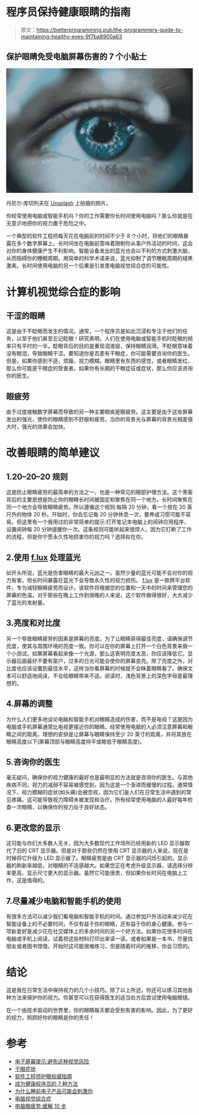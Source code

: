 # 程序员保持健康眼睛的指南

> 原文：<https://betterprogramming.pub/the-programmers-guide-to-maintaining-healthy-eyes-9f7ba8900a63>

## 保护眼睛免受电脑屏幕伤害的 7 个小贴士

![](img/87fa0188c9484f4068b8d199d051702a.png)

丹尼尔·库切列夫在 [Unsplash](https://unsplash.com?utm_source=medium&utm_medium=referral) 上拍摄的照片。

你经常使用电脑或智能手机吗？你的工作需要你长时间使用电脑吗？那么你就是在无意识地把你的视力置于危险之中。

一个典型的软件工程师每天花在电脑前的时间不少于 8 个小时，将他们的眼睛暴露在多个数字屏幕上。长时间坐在电脑前意味着限制你从事户外活动的时间，这会对你的身体健康产生不利影响。智能设备发出的蓝光也会以不利的方式刺激大脑，从而阻碍你的睡眠周期。用简单的科学术语来说，蓝光抑制了调节睡眠周期的褪黑激素。长时间使用电脑的另一个后果是引发患电脑视觉综合症的可能性。

# 计算机视觉综合症的影响

## 干涩的眼睛

这是由于不眨眼而发生的情况。通常，一个程序员是如此沉浸和专注于他们的任务，以至于他们甚至忘记眨眼！研究表明，人们在使用电脑或智能手机时眨眼的频率只有平时的一半。眨眼背后的目的是重现泪液层，保持眼睛润滑。不眨眼意味着没有眼泪，导致眼睛干涩。要知道你是否患有干眼症，你可能需要咨询你的医生。但是，如果你感到不适，烦躁，视力模糊，眼睛里有东西的感觉，或者眼睛发红，那么你可能是干眼症的受害者。如果你有长期的干眼症征或症状，那么你应该咨询你的医生。

## 眼疲劳

由于过度接触数字屏幕而导致的另一种主要眼疾是眼疲劳。这主要是由于这些屏幕发出的强光，使你的眼睛感到不舒服和疲劳。当你的背景光与屏幕的背景光相差很大时，强光的效果会加快。

# 改善眼睛的简单建议

## 1.20–20–20 规则

这是防止眼睛疲劳的最简单的方法之一，也是一种常见的眼部护理方法。这个黑客背后的主要思想是防止你的眼睛长时间被固定和聚焦在同一个地方。长时间聚焦在同一个地方会导致眼睛疲劳。所以遵循这个规则:每隔 20 分钟，看一个放在 20 英尺外的物体 20 秒。开始时，你会忘记每 20 分钟休息一次，要养成习惯可能不容易。但这里有一个我用过的非常简单的提示:打开笔记本电脑上的闹钟应用程序，设置闹钟每 20 分钟提醒你一次。这条规则可能听起来很烦人，因为它打断了工作的流程，但是你宁愿永久性地损害你的视力吗？选择权在你。

## 2.使用 [f.lux](https://justgetflux.com/) 处理蓝光

如开头所说，蓝光是伤害眼睛的最大元凶之一。虽然少量的蓝光可能不会对你的视力有害，但长时间暴露在蓝光下会导致永久性的视力损伤。 [f.lux](https://justgetflux.com/) 是一款跨平台软件，专为减轻眼睛疲劳而设计。该软件将根据您的位置和一天中的时间来管理您的屏幕的色温。对于那些在晚上工作到很晚的人来说，这个软件做得很好，大大减少了蓝光的发射量。

## 3.亮度和对比度

另一个导致眼睛疲劳的因素是屏幕的亮度。为了让眼睛获得最佳亮度，请确保调节亮度，使其与周围环境的亮度一致。你可以在你的屏幕上打开一个白色背景来做一个小测试。如果屏幕看起来像一个光源，那么这表明亮度太高，你应该降低它。显示器后面最好不要有窗户，过多的日光可能会使你的屏幕变亮。除了亮度之外，对比度也应该设置到最佳水平，这样当你看屏幕的时候就不会眯着眼睛看了。确保文本可以舒适地阅读，不会给眼睛带来不适。阅读时，浅色背景上的深色字母是最理想的。

## 4.屏幕的调整

为什么人们更多地谈论电脑和智能手机对眼睛造成的伤害，而不是电视？这是因为电脑或手机屏幕通常比电视更接近你的眼睛。经常使用电脑的人必须注意屏幕和眼睛之间的距离。理想的安排是让屏幕与眼睛保持至少 20 英寸的距离，并将其放在眼睛高度以下(屏幕顶部与眼睛高度持平或略低于眼睛高度)。

## 5.咨询你的医生

毫无疑问，确保你的视力健康的最好也是最明显的方法就是咨询你的医生。与其他疾病不同，视力的减弱不容易被感觉到，因为这是一个渐进而缓慢的过程。通常情况下，视力模糊的症状(如头痛)会被忽视，因为它们是人们在日常生活中遇到的常见疼痛。这可能导致视力障碍未被发现和治疗。所有经常使用电脑的人最好每年检查一次眼睛，以确保你的视力处于良好状态。

## 6.更改您的显示

这可能与你们大多数人无关，因为大多数现代工作场所已经用新的 LED 显示器取代了旧的 CRT 显示器。但是对于那些仍然在使用 CRT 显示器的人来说，现在是时候将它升级为 LED 显示器了。眼睛疲劳是由 CRT 显示器的闪烁引起的。显示器的刷新率越低，对眼睛的不适感越大。如果您正在考虑升级显示器，请选择分辨率更高、显示尺寸更大的显示器。虽然它可能很贵，但如果你长时间在电脑上工作，这是值得的。

## 7.尽量减少电脑和智能手机的使用

有很多方法可以减少我们看电脑和智能手机的时间。通过参加户外活动来减少花在智能设备上的不必要时间，不仅有益于你的眼睛，还有益于你的身心健康。参与一项新爱好是减少花在社交媒体上的多余时间的另一个好方法。如果你花很多时间在电脑或手机上阅读，试着把这些材料打印出来读一读。或者如果是一本书，尽量找朋友或者图书馆借。开始时这可能很难练习，但是随着时间的推移，你会习惯的。

# 结论

这是我在日常生活中保持视力的几个小技巧。除了以上所述，你还可以练习其他各种方法来保护你的视力。你甚至可以在获得医生的适当处方后尝试使用电脑眼镜。

在一个由技术驱动的世界里，你的眼睛每天都会受到有害的影响。因此，为了更好的视力，照顾好你的眼睛是你的责任！

# 参考

*   [电子屏幕提示:避免这种视觉风险](https://www.health.harvard.edu/diseases-and-conditions/electronic-screen-alert-avoid-this-vision-risk)
*   [干眼症状](https://www.mayoclinic.org/diseases-conditions/dry-eyes/symptoms-causes/syc-20371863)
*   [软件工程师护眼权威指南](https://dev.to/fabianrod/the-definitive-guide-of-software-engineers-for-eye-care-3ebp)
*   [成为健康程序员的 7 种方法](https://www.stridenyc.com/blog/7-ways-to-be-a-healthy-programmer)
*   [为什么睡前电子产品可能会刺激你](https://www.sleepfoundation.org/articles/why-electronics-may-stimulate-you-bed)
*   [电脑视觉综合症](https://journals.sagepub.com/doi/full/10.1177/2165079917712727)
*   [电脑眼疲劳:缓解 10 步](https://www.allaboutvision.com/cvs/irritated.htm)